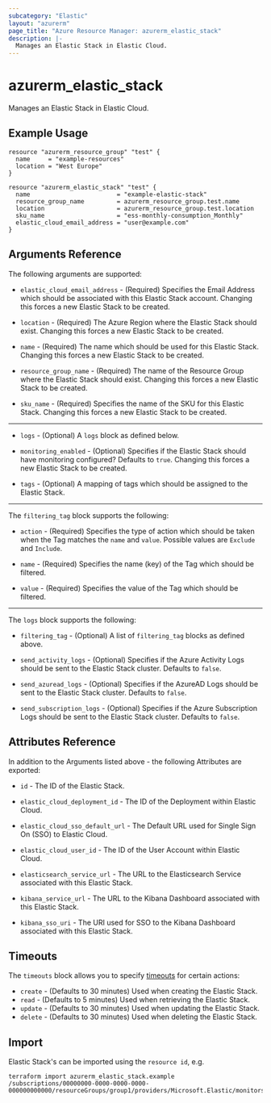 ```yaml
---
subcategory: "Elastic"
layout: "azurerm"
page_title: "Azure Resource Manager: azurerm_elastic_stack"
description: |-
  Manages an Elastic Stack in Elastic Cloud.
---
```


# azurerm_elastic_stack

Manages an Elastic Stack in Elastic Cloud.

## Example Usage

```hcl
resource "azurerm_resource_group" "test" {
  name     = "example-resources"
  location = "West Europe"
}

resource "azurerm_elastic_stack" "test" {
  name                        = "example-elastic-stack"
  resource_group_name         = azurerm_resource_group.test.name
  location                    = azurerm_resource_group.test.location
  sku_name                    = "ess-monthly-consumption_Monthly"
  elastic_cloud_email_address = "user@example.com"
}
```

## Arguments Reference

The following arguments are supported:

* `elastic_cloud_email_address` - (Required) Specifies the Email Address which should be associated with this Elastic Stack account. Changing this forces a new Elastic Stack to be created.

* `location` - (Required) The Azure Region where the Elastic Stack should exist. Changing this forces a new Elastic Stack to be created.

* `name` - (Required) The name which should be used for this Elastic Stack. Changing this forces a new Elastic Stack to be created.

* `resource_group_name` - (Required) The name of the Resource Group where the Elastic Stack should exist. Changing this forces a new Elastic Stack to be created.

* `sku_name` - (Required) Specifies the name of the SKU for this Elastic Stack. Changing this forces a new Elastic Stack to be created.

---

* `logs` - (Optional) A `logs` block as defined below.

* `monitoring_enabled` - (Optional) Specifies if the Elastic Stack should have monitoring configured? Defaults to `true`. Changing this forces a new Elastic Stack to be created.

* `tags` - (Optional) A mapping of tags which should be assigned to the Elastic Stack.

---

The `filtering_tag` block supports the following:

* `action` - (Required) Specifies the type of action which should be taken when the Tag matches the `name` and `value`. Possible values are `Exclude` and `Include`.

* `name` - (Required) Specifies the name (key) of the Tag which should be filtered.

* `value` - (Required) Specifies the value of the Tag which should be filtered.

---

The `logs` block supports the following:

* `filtering_tag` - (Optional) A list of `filtering_tag` blocks as defined above.

* `send_activity_logs` - (Optional) Specifies if the Azure Activity Logs should be sent to the Elastic Stack cluster. Defaults to `false`.

* `send_azuread_logs` - (Optional) Specifies if the AzureAD Logs should be sent to the Elastic Stack cluster. Defaults to `false`.

* `send_subscription_logs` - (Optional) Specifies if the Azure Subscription Logs should be sent to the Elastic Stack cluster. Defaults to `false`.

## Attributes Reference

In addition to the Arguments listed above - the following Attributes are exported:

* `id` - The ID of the Elastic Stack.

* `elastic_cloud_deployment_id` - The ID of the Deployment within Elastic Cloud.

* `elastic_cloud_sso_default_url` - The Default URL used for Single Sign On (SSO) to Elastic Cloud.

* `elastic_cloud_user_id` - The ID of the User Account within Elastic Cloud.

* `elasticsearch_service_url` - The URL to the Elasticsearch Service associated with this Elastic Stack.

* `kibana_service_url` - The URL to the Kibana Dashboard associated with this Elastic Stack.

* `kibana_sso_uri` - The URI used for SSO to the Kibana Dashboard associated with this Elastic Stack.

## Timeouts

The `timeouts` block allows you to specify [timeouts](https://www.terraform.io/docs/configuration/resources.html#timeouts) for certain actions:

* `create` - (Defaults to 30 minutes) Used when creating the Elastic Stack.
* `read` - (Defaults to 5 minutes) Used when retrieving the Elastic Stack.
* `update` - (Defaults to 30 minutes) Used when updating the Elastic Stack.
* `delete` - (Defaults to 30 minutes) Used when deleting the Elastic Stack.

## Import

Elastic Stack's can be imported using the `resource id`, e.g.

```shell
terraform import azurerm_elastic_stack.example /subscriptions/00000000-0000-0000-0000-000000000000/resourceGroups/group1/providers/Microsoft.Elastic/monitors/monitor1
```
